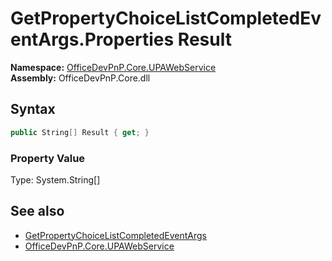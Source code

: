 # GetPropertyChoiceListCompletedEventArgs.Properties Result
  

**Namespace:** [OfficeDevPnP.Core.UPAWebService](OfficeDevPnP.Core.UPAWebService.md)  
**Assembly:** OfficeDevPnP.Core.dll  
## Syntax
```C#
public String[] Result { get; }
```

### Property Value
Type: System.String[]  

## See also
- [GetPropertyChoiceListCompletedEventArgs](OfficeDevPnP.Core.UPAWebService.GetPropertyChoiceListCompletedEventArgs.md) 
- [OfficeDevPnP.Core.UPAWebService](OfficeDevPnP.Core.UPAWebService.md) 
